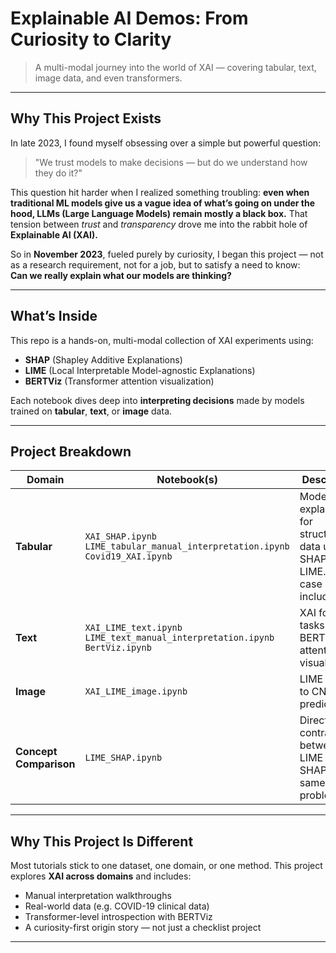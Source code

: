 #  Explainable AI Demos: From Curiosity to Clarity

> A multi-modal journey into the world of XAI — covering tabular, text, image data, and even transformers.

---

##  Why This Project Exists

In late 2023, I found myself obsessing over a simple but powerful question:

> "We trust models to make decisions — but do we understand how they do it?"

This question hit harder when I realized something troubling: **even when traditional ML models give us a vague idea of what’s going on under the hood, LLMs (Large Language Models) remain mostly a black box.** That tension between *trust* and *transparency* drove me into the rabbit hole of **Explainable AI (XAI).**

So in **November 2023**, fueled purely by curiosity, I began this project — not as a research requirement, not for a job, but to satisfy a need to know:  
**Can we really explain what our models are thinking?**

---

##  What’s Inside

This repo is a hands-on, multi-modal collection of XAI experiments using:

-  **SHAP** (Shapley Additive Explanations)
-  **LIME** (Local Interpretable Model-agnostic Explanations)
-  **BERTViz** (Transformer attention visualization)

Each notebook dives deep into **interpreting decisions** made by models trained on **tabular**, **text**, or **image** data.

---

##  Project Breakdown

| Domain     | Notebook(s) | Description |
|------------|-------------|-------------|
| **Tabular** | `XAI_SHAP.ipynb`<br>`LIME_tabular_manual_interpretation.ipynb`<br>`Covid19_XAI.ipynb` | Model explanations for structured data using SHAP and LIME. COVID case study included. |
| **Text** | `XAI_LIME_text.ipynb`<br>`LIME_text_manual_interpretation.ipynb`<br>`BertViz.ipynb` | XAI for NLP tasks + BERT attention visualization. |
| **Image** | `XAI_LIME_image.ipynb` | LIME applied to CNN predictions. |
| **Concept Comparison** | `LIME_SHAP.ipynb` | Direct contrast between LIME and SHAP on the same problem. |

---

##  Why This Project Is Different

Most tutorials stick to one dataset, one domain, or one method. This project explores **XAI across domains** and includes:
- Manual interpretation walkthroughs
- Real-world data (e.g. COVID-19 clinical data)
- Transformer-level introspection with BERTViz
- A curiosity-first origin story — not just a checklist project

---
